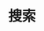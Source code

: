 ---
title: "搜索" # in any language you want
layout: "search" # is necessary
placeholder: "搜索 \U000021B5"
---